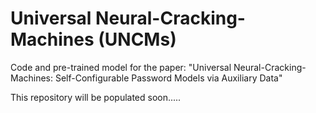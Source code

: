 # Universal Neural-Cracking-Machines (UNCMs)
Code and pre-trained model for the paper: "Universal Neural-Cracking-Machines: Self-Configurable Password Models via Auxiliary Data"

This repository will be populated soon.....
